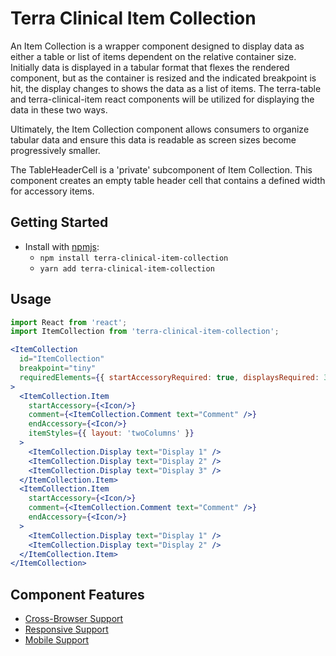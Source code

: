 # Terra Clinical Item Collection

An Item Collection is a wrapper component designed to display data as either a table or list of items dependent on the relative container size. Initially data is displayed in a tabular format that flexes the rendered component, but as the container is resized and the indicated breakpoint is hit, the display changes to shows the data as a list of items. The terra-table and terra-clinical-item react components will be utilized for displaying the data in these two ways.

Ultimately, the Item Collection component allows consumers to organize tabular data and ensure this data is readable as screen sizes become progressively smaller.

The TableHeaderCell is a 'private' subcomponent of Item Collection. This component creates an empty table header cell that contains a defined width for accessory items.

## Getting Started

- Install with [npmjs](https://www.npmjs.com):
  - `npm install terra-clinical-item-collection`
  - `yarn add terra-clinical-item-collection`

## Usage

```jsx
import React from 'react';
import ItemCollection from 'terra-clinical-item-collection';

<ItemCollection
  id="ItemCollection"
  breakpoint="tiny"
  requiredElements={{ startAccessoryRequired: true, displaysRequired: 3, commentRequired: true, endAccessoryRequired: true }}
>
  <ItemCollection.Item
    startAccessory={<Icon/>}
    comment={<ItemCollection.Comment text="Comment" />}
    endAccessory={<Icon/>}
    itemStyles={{ layout: 'twoColumns' }}
  >
    <ItemCollection.Display text="Display 1" />
    <ItemCollection.Display text="Display 2" />
    <ItemCollection.Display text="Display 3" />
  </ItemCollection.Item>
  <ItemCollection.Item
    startAccessory={<Icon/>}
    comment={<ItemCollection.Comment text="Comment" />}
    endAccessory={<Icon/>}
  >
    <ItemCollection.Display text="Display 1" />
    <ItemCollection.Display text="Display 2" />
  </ItemCollection.Item>
</ItemCollection>
```

## Component Features
* [Cross-Browser Support](https://github.com/cerner/terra-core/wiki/Component-Features#cross-browser-support)
* [Responsive Support](https://github.com/cerner/terra-core/wiki/Component-Features#responsive-support)
* [Mobile Support](https://github.com/cerner/terra-core/wiki/Component-Features#mobile-support)
